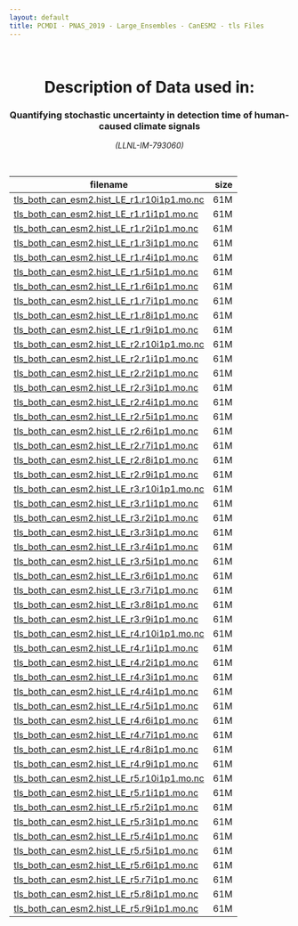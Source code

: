 ```yaml
---
layout: default
title: PCMDI - PNAS_2019 - Large_Ensembles - CanESM2 - tls Files
---
```


<br>
<center>
    <p>
        <h1>Description of Data used in:</h1>
        <h3>Quantifying stochastic uncertainty in detection time of human-caused climate signals</h3>
    </p>
    <p><em>(LLNL-IM-793060)</em></p>
</center>
<br>

filename | size
   ---   | ---:
[tls_both_can_esm2.hist_LE_r1.r10i1p1.mo.nc](https://pcmdi.llnl.gov/climate-data/PNAS_2019/Large_Ensembles/CanESM2/tls/tls_both_can_esm2.hist_LE_r1.r10i1p1.mo.nc) | 61M
[tls_both_can_esm2.hist_LE_r1.r1i1p1.mo.nc](https://pcmdi.llnl.gov/climate-data/PNAS_2019/Large_Ensembles/CanESM2/tls/tls_both_can_esm2.hist_LE_r1.r1i1p1.mo.nc) | 61M
[tls_both_can_esm2.hist_LE_r1.r2i1p1.mo.nc](https://pcmdi.llnl.gov/climate-data/PNAS_2019/Large_Ensembles/CanESM2/tls/tls_both_can_esm2.hist_LE_r1.r2i1p1.mo.nc) | 61M
[tls_both_can_esm2.hist_LE_r1.r3i1p1.mo.nc](https://pcmdi.llnl.gov/climate-data/PNAS_2019/Large_Ensembles/CanESM2/tls/tls_both_can_esm2.hist_LE_r1.r3i1p1.mo.nc) | 61M
[tls_both_can_esm2.hist_LE_r1.r4i1p1.mo.nc](https://pcmdi.llnl.gov/climate-data/PNAS_2019/Large_Ensembles/CanESM2/tls/tls_both_can_esm2.hist_LE_r1.r4i1p1.mo.nc) | 61M
[tls_both_can_esm2.hist_LE_r1.r5i1p1.mo.nc](https://pcmdi.llnl.gov/climate-data/PNAS_2019/Large_Ensembles/CanESM2/tls/tls_both_can_esm2.hist_LE_r1.r5i1p1.mo.nc) | 61M
[tls_both_can_esm2.hist_LE_r1.r6i1p1.mo.nc](https://pcmdi.llnl.gov/climate-data/PNAS_2019/Large_Ensembles/CanESM2/tls/tls_both_can_esm2.hist_LE_r1.r6i1p1.mo.nc) | 61M
[tls_both_can_esm2.hist_LE_r1.r7i1p1.mo.nc](https://pcmdi.llnl.gov/climate-data/PNAS_2019/Large_Ensembles/CanESM2/tls/tls_both_can_esm2.hist_LE_r1.r7i1p1.mo.nc) | 61M
[tls_both_can_esm2.hist_LE_r1.r8i1p1.mo.nc](https://pcmdi.llnl.gov/climate-data/PNAS_2019/Large_Ensembles/CanESM2/tls/tls_both_can_esm2.hist_LE_r1.r8i1p1.mo.nc) | 61M
[tls_both_can_esm2.hist_LE_r1.r9i1p1.mo.nc](https://pcmdi.llnl.gov/climate-data/PNAS_2019/Large_Ensembles/CanESM2/tls/tls_both_can_esm2.hist_LE_r1.r9i1p1.mo.nc) | 61M
[tls_both_can_esm2.hist_LE_r2.r10i1p1.mo.nc](https://pcmdi.llnl.gov/climate-data/PNAS_2019/Large_Ensembles/CanESM2/tls/tls_both_can_esm2.hist_LE_r2.r10i1p1.mo.nc) | 61M
[tls_both_can_esm2.hist_LE_r2.r1i1p1.mo.nc](https://pcmdi.llnl.gov/climate-data/PNAS_2019/Large_Ensembles/CanESM2/tls/tls_both_can_esm2.hist_LE_r2.r1i1p1.mo.nc) | 61M
[tls_both_can_esm2.hist_LE_r2.r2i1p1.mo.nc](https://pcmdi.llnl.gov/climate-data/PNAS_2019/Large_Ensembles/CanESM2/tls/tls_both_can_esm2.hist_LE_r2.r2i1p1.mo.nc) | 61M
[tls_both_can_esm2.hist_LE_r2.r3i1p1.mo.nc](https://pcmdi.llnl.gov/climate-data/PNAS_2019/Large_Ensembles/CanESM2/tls/tls_both_can_esm2.hist_LE_r2.r3i1p1.mo.nc) | 61M
[tls_both_can_esm2.hist_LE_r2.r4i1p1.mo.nc](https://pcmdi.llnl.gov/climate-data/PNAS_2019/Large_Ensembles/CanESM2/tls/tls_both_can_esm2.hist_LE_r2.r4i1p1.mo.nc) | 61M
[tls_both_can_esm2.hist_LE_r2.r5i1p1.mo.nc](https://pcmdi.llnl.gov/climate-data/PNAS_2019/Large_Ensembles/CanESM2/tls/tls_both_can_esm2.hist_LE_r2.r5i1p1.mo.nc) | 61M
[tls_both_can_esm2.hist_LE_r2.r6i1p1.mo.nc](https://pcmdi.llnl.gov/climate-data/PNAS_2019/Large_Ensembles/CanESM2/tls/tls_both_can_esm2.hist_LE_r2.r6i1p1.mo.nc) | 61M
[tls_both_can_esm2.hist_LE_r2.r7i1p1.mo.nc](https://pcmdi.llnl.gov/climate-data/PNAS_2019/Large_Ensembles/CanESM2/tls/tls_both_can_esm2.hist_LE_r2.r7i1p1.mo.nc) | 61M
[tls_both_can_esm2.hist_LE_r2.r8i1p1.mo.nc](https://pcmdi.llnl.gov/climate-data/PNAS_2019/Large_Ensembles/CanESM2/tls/tls_both_can_esm2.hist_LE_r2.r8i1p1.mo.nc) | 61M
[tls_both_can_esm2.hist_LE_r2.r9i1p1.mo.nc](https://pcmdi.llnl.gov/climate-data/PNAS_2019/Large_Ensembles/CanESM2/tls/tls_both_can_esm2.hist_LE_r2.r9i1p1.mo.nc) | 61M
[tls_both_can_esm2.hist_LE_r3.r10i1p1.mo.nc](https://pcmdi.llnl.gov/climate-data/PNAS_2019/Large_Ensembles/CanESM2/tls/tls_both_can_esm2.hist_LE_r3.r10i1p1.mo.nc) | 61M
[tls_both_can_esm2.hist_LE_r3.r1i1p1.mo.nc](https://pcmdi.llnl.gov/climate-data/PNAS_2019/Large_Ensembles/CanESM2/tls/tls_both_can_esm2.hist_LE_r3.r1i1p1.mo.nc) | 61M
[tls_both_can_esm2.hist_LE_r3.r2i1p1.mo.nc](https://pcmdi.llnl.gov/climate-data/PNAS_2019/Large_Ensembles/CanESM2/tls/tls_both_can_esm2.hist_LE_r3.r2i1p1.mo.nc) | 61M
[tls_both_can_esm2.hist_LE_r3.r3i1p1.mo.nc](https://pcmdi.llnl.gov/climate-data/PNAS_2019/Large_Ensembles/CanESM2/tls/tls_both_can_esm2.hist_LE_r3.r3i1p1.mo.nc) | 61M
[tls_both_can_esm2.hist_LE_r3.r4i1p1.mo.nc](https://pcmdi.llnl.gov/climate-data/PNAS_2019/Large_Ensembles/CanESM2/tls/tls_both_can_esm2.hist_LE_r3.r4i1p1.mo.nc) | 61M
[tls_both_can_esm2.hist_LE_r3.r5i1p1.mo.nc](https://pcmdi.llnl.gov/climate-data/PNAS_2019/Large_Ensembles/CanESM2/tls/tls_both_can_esm2.hist_LE_r3.r5i1p1.mo.nc) | 61M
[tls_both_can_esm2.hist_LE_r3.r6i1p1.mo.nc](https://pcmdi.llnl.gov/climate-data/PNAS_2019/Large_Ensembles/CanESM2/tls/tls_both_can_esm2.hist_LE_r3.r6i1p1.mo.nc) | 61M
[tls_both_can_esm2.hist_LE_r3.r7i1p1.mo.nc](https://pcmdi.llnl.gov/climate-data/PNAS_2019/Large_Ensembles/CanESM2/tls/tls_both_can_esm2.hist_LE_r3.r7i1p1.mo.nc) | 61M
[tls_both_can_esm2.hist_LE_r3.r8i1p1.mo.nc](https://pcmdi.llnl.gov/climate-data/PNAS_2019/Large_Ensembles/CanESM2/tls/tls_both_can_esm2.hist_LE_r3.r8i1p1.mo.nc) | 61M
[tls_both_can_esm2.hist_LE_r3.r9i1p1.mo.nc](https://pcmdi.llnl.gov/climate-data/PNAS_2019/Large_Ensembles/CanESM2/tls/tls_both_can_esm2.hist_LE_r3.r9i1p1.mo.nc) | 61M
[tls_both_can_esm2.hist_LE_r4.r10i1p1.mo.nc](https://pcmdi.llnl.gov/climate-data/PNAS_2019/Large_Ensembles/CanESM2/tls/tls_both_can_esm2.hist_LE_r4.r10i1p1.mo.nc) | 61M
[tls_both_can_esm2.hist_LE_r4.r1i1p1.mo.nc](https://pcmdi.llnl.gov/climate-data/PNAS_2019/Large_Ensembles/CanESM2/tls/tls_both_can_esm2.hist_LE_r4.r1i1p1.mo.nc) | 61M
[tls_both_can_esm2.hist_LE_r4.r2i1p1.mo.nc](https://pcmdi.llnl.gov/climate-data/PNAS_2019/Large_Ensembles/CanESM2/tls/tls_both_can_esm2.hist_LE_r4.r2i1p1.mo.nc) | 61M
[tls_both_can_esm2.hist_LE_r4.r3i1p1.mo.nc](https://pcmdi.llnl.gov/climate-data/PNAS_2019/Large_Ensembles/CanESM2/tls/tls_both_can_esm2.hist_LE_r4.r3i1p1.mo.nc) | 61M
[tls_both_can_esm2.hist_LE_r4.r4i1p1.mo.nc](https://pcmdi.llnl.gov/climate-data/PNAS_2019/Large_Ensembles/CanESM2/tls/tls_both_can_esm2.hist_LE_r4.r4i1p1.mo.nc) | 61M
[tls_both_can_esm2.hist_LE_r4.r5i1p1.mo.nc](https://pcmdi.llnl.gov/climate-data/PNAS_2019/Large_Ensembles/CanESM2/tls/tls_both_can_esm2.hist_LE_r4.r5i1p1.mo.nc) | 61M
[tls_both_can_esm2.hist_LE_r4.r6i1p1.mo.nc](https://pcmdi.llnl.gov/climate-data/PNAS_2019/Large_Ensembles/CanESM2/tls/tls_both_can_esm2.hist_LE_r4.r6i1p1.mo.nc) | 61M
[tls_both_can_esm2.hist_LE_r4.r7i1p1.mo.nc](https://pcmdi.llnl.gov/climate-data/PNAS_2019/Large_Ensembles/CanESM2/tls/tls_both_can_esm2.hist_LE_r4.r7i1p1.mo.nc) | 61M
[tls_both_can_esm2.hist_LE_r4.r8i1p1.mo.nc](https://pcmdi.llnl.gov/climate-data/PNAS_2019/Large_Ensembles/CanESM2/tls/tls_both_can_esm2.hist_LE_r4.r8i1p1.mo.nc) | 61M
[tls_both_can_esm2.hist_LE_r4.r9i1p1.mo.nc](https://pcmdi.llnl.gov/climate-data/PNAS_2019/Large_Ensembles/CanESM2/tls/tls_both_can_esm2.hist_LE_r4.r9i1p1.mo.nc) | 61M
[tls_both_can_esm2.hist_LE_r5.r10i1p1.mo.nc](https://pcmdi.llnl.gov/climate-data/PNAS_2019/Large_Ensembles/CanESM2/tls/tls_both_can_esm2.hist_LE_r5.r10i1p1.mo.nc) | 61M
[tls_both_can_esm2.hist_LE_r5.r1i1p1.mo.nc](https://pcmdi.llnl.gov/climate-data/PNAS_2019/Large_Ensembles/CanESM2/tls/tls_both_can_esm2.hist_LE_r5.r1i1p1.mo.nc) | 61M
[tls_both_can_esm2.hist_LE_r5.r2i1p1.mo.nc](https://pcmdi.llnl.gov/climate-data/PNAS_2019/Large_Ensembles/CanESM2/tls/tls_both_can_esm2.hist_LE_r5.r2i1p1.mo.nc) | 61M
[tls_both_can_esm2.hist_LE_r5.r3i1p1.mo.nc](https://pcmdi.llnl.gov/climate-data/PNAS_2019/Large_Ensembles/CanESM2/tls/tls_both_can_esm2.hist_LE_r5.r3i1p1.mo.nc) | 61M
[tls_both_can_esm2.hist_LE_r5.r4i1p1.mo.nc](https://pcmdi.llnl.gov/climate-data/PNAS_2019/Large_Ensembles/CanESM2/tls/tls_both_can_esm2.hist_LE_r5.r4i1p1.mo.nc) | 61M
[tls_both_can_esm2.hist_LE_r5.r5i1p1.mo.nc](https://pcmdi.llnl.gov/climate-data/PNAS_2019/Large_Ensembles/CanESM2/tls/tls_both_can_esm2.hist_LE_r5.r5i1p1.mo.nc) | 61M
[tls_both_can_esm2.hist_LE_r5.r6i1p1.mo.nc](https://pcmdi.llnl.gov/climate-data/PNAS_2019/Large_Ensembles/CanESM2/tls/tls_both_can_esm2.hist_LE_r5.r6i1p1.mo.nc) | 61M
[tls_both_can_esm2.hist_LE_r5.r7i1p1.mo.nc](https://pcmdi.llnl.gov/climate-data/PNAS_2019/Large_Ensembles/CanESM2/tls/tls_both_can_esm2.hist_LE_r5.r7i1p1.mo.nc) | 61M
[tls_both_can_esm2.hist_LE_r5.r8i1p1.mo.nc](https://pcmdi.llnl.gov/climate-data/PNAS_2019/Large_Ensembles/CanESM2/tls/tls_both_can_esm2.hist_LE_r5.r8i1p1.mo.nc) | 61M
[tls_both_can_esm2.hist_LE_r5.r9i1p1.mo.nc](https://pcmdi.llnl.gov/climate-data/PNAS_2019/Large_Ensembles/CanESM2/tls/tls_both_can_esm2.hist_LE_r5.r9i1p1.mo.nc) | 61M